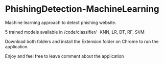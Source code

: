 # PhishingDetection-MachineLearning
Machine learning approach to detect phishing website.

5 trained models available in /code/classifier/
-KNN, LR, DT, RF, SVM

Download both folders and install the Extension folder on Chrome to run the application

Enjoy and feel free to leave comment about the application
